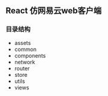 <!--
 * @Description: README
 * @Author: Pokkio
 * @Date: 2020-11-24 20:53:25
 * @LastEditTime: 2020-11-24 21:20:27
 * @LastEditors: Pokkio
-->

## React 仿网易云web客户端

### 目录结构
- assets
- common
- components
- network
- router
- store
- utils
- views
